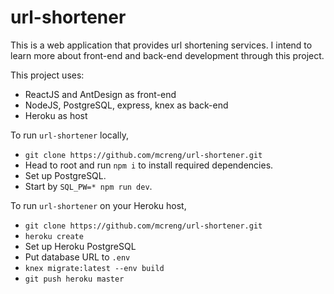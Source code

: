 # url-shortener
This is a web application that provides url shortening services. I intend to learn more about front-end and back-end development through this project.

This project uses:
- ReactJS and AntDesign as front-end
- NodeJS, PostgreSQL, express, knex as back-end
- Heroku as host

To run `url-shortener` locally,
- `git clone https://github.com/mcreng/url-shortener.git`
- Head to root and run `npm i` to install required dependencies.
- Set up PostgreSQL.
- Start by `SQL_PW=* npm run dev`.

To run `url-shortener` on your Heroku host,
- `git clone https://github.com/mcreng/url-shortener.git`
- `heroku create`
- Set up Heroku PostgreSQL
- Put database URL to `.env`
- `knex migrate:latest --env build`
- `git push heroku master`
<!-- - Install npm using [nvm](https://github.com/creationix/nvm).
- Fix an issue (that happens to me) by referencing [here](https://github.com/npm/npm/issues/8360). -->